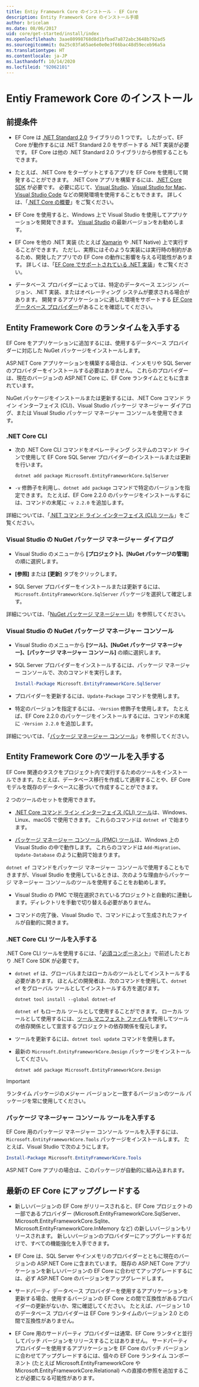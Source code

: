 ```yaml
---
title: Entiy Framework Core のインストール - EF Core
description: Entity Framework Core のインストール手順
author: bricelam
ms.date: 08/06/2017
uid: core/get-started/install/index
ms.openlocfilehash: 3aae80998768d8d1bfbad7a872abc3648b792ad5
ms.sourcegitcommit: 0a25c03fa65ae6e0e0e3f66bac48d59eceb96a5a
ms.translationtype: HT
ms.contentlocale: ja-JP
ms.lasthandoff: 10/14/2020
ms.locfileid: "92062101"
---
```

# <a name="installing-entity-framework-core"></a>Entiy Framework Core のインストール

## <a name="prerequisites"></a>前提条件

* EF Core は [.NET Standard 2.0](/dotnet/standard/net-standard) ライブラリの 1 つです。 したがって、EF Core が動作するには .NET Standard 2.0 をサポートする .NET 実装が必要です。 EF Core は他の .NET Standard 2.0 ライブラリから参照することもできます。

* たとえば、.NET Core をターゲットとするアプリを EF Core を使用して開発することができます。 .NET Core アプリを構築するには、[.NET Core SDK](https://dotnet.microsoft.com/download) が必要です。 必要に応じて、[Visual Studio](https://visualstudio.microsoft.com/vs)、[Visual Studio for Mac](https://visualstudio.microsoft.com/vs/mac)、[Visual Studio Code](https://code.visualstudio.com) などの開発環境を使用することもできます。 詳しくは、「[.NET Core の概要](/dotnet/core/get-started)」をご覧ください。

* EF Core を使用すると、Windows 上で Visual Studio を使用してアプリケーションを開発できます。 [Visual Studio](https://visualstudio.microsoft.com/vs) の最新バージョンをお勧めします。

* EF Core を他の .NET 実装 (たとえば [Xamarin](https://dotnet.microsoft.com/apps/xamarin) や .NET Native) 上で実行することができます。 ただし、実際にはそのような実装には実行時の制約があるため、開発したアプリでの EF Core の動作に影響を与える可能性があります。 詳しくは、「[EF Core でサポートされている .NET 実装](xref:core/platforms/index)」をご覧ください。

* データベース プロバイダーによっては、特定のデータベース エンジン バージョン、.NET 実装、またはオペレーティング システムが要求される場合があります。 開発するアプリケーションに適した環境をサポートする [EF Core データベース プロバイダー](xref:core/providers/index)があることを確認してください。

## <a name="get-the-entity-framework-core-runtime"></a>Entity Framework Core のランタイムを入手する

EF Core をアプリケーションに追加するには、使用するデータベース プロバイダーに対応した NuGet パッケージをインストールします。

ASP.NET Core アプリケーションを構築する場合は、インメモリや SQL Server のプロバイダーをインストールする必要はありません。 これらのプロバイダーは、現在のバージョンの ASP.NET Core に、EF Core ランタイムとともに含まれています。

NuGet パッケージをインストールまたは更新するには、.NET Core コマンド ライン インターフェイス (CLI)、Visual Studio パッケージ マネージャー ダイアログ、または Visual Studio パッケージ マネージャー コンソールを使用できます。

### <a name="net-core-cli"></a>.NET Core CLI

* 次の .NET Core CLI コマンドをオペレーティング システムのコマンド ラインで使用して EF Core SQL Server プロバイダーのインストールまたは更新を行います。

  ```dotnetcli
  dotnet add package Microsoft.EntityFrameworkCore.SqlServer
  ```

* `-v` 修飾子を利用し、`dotnet add package` コマンドで特定のバージョンを指定できます。 たとえば、EF Core 2.2.0 のパッケージをインストールするには、コマンドの末尾に `-v 2.2.0` を追加します。

詳細については、「[.NET コマンド ライン インターフェイス (CLI) ツール](/dotnet/core/tools/)」をご覧ください。

### <a name="visual-studio-nuget-package-manager-dialog"></a>Visual Studio の NuGet パッケージ マネージャー ダイアログ

* Visual Studio のメニューから **[プロジェクト]、[NuGet パッケージの管理]** の順に選択します。

* **[参照]** または **[更新]** タブをクリックします。

* SQL Server プロバイダーをインストールまたは更新するには、`Microsoft.EntityFrameworkCore.SqlServer` パッケージを選択して確定します。

詳細については、「[NuGet パッケージ マネージャー UI](/nuget/tools/package-manager-ui)」を参照してください。

### <a name="visual-studio-nuget-package-manager-console"></a>Visual Studio の NuGet パッケージ マネージャー コンソール

* Visual Studio のメニューから **[ツール]、[NuGet パッケージ マネージャー]、[パッケージ マネージャー コンソール]** の順に選択します。

* SQL Server プロバイダーをインストールするには、パッケージ マネージャー コンソールで、次のコマンドを実行します。

  ```powershell
  Install-Package Microsoft.EntityFrameworkCore.SqlServer
  ```

* プロバイダーを更新するには、`Update-Package` コマンドを使用します。

* 特定のバージョンを指定するには、`-Version` 修飾子を使用します。 たとえば、EF Core 2.2.0 のパッケージをインストールするには、コマンドの末尾に `-Version 2.2.0` を追加します。

詳細については、「[パッケージ マネージャー コンソール](/nuget/tools/package-manager-console)」を参照してください。

## <a name="get-the-entity-framework-core-tools"></a>Entity Framework Core のツールを入手する

EF Core 関連のタスクをプロジェクト内で実行するためのツールをインストールできます。たとえば、データベース移行を作成して適用することや、EF Core モデルを既存のデータベースに基づいて作成することができます。

2 つのツールのセットを使用できます。

* [.NET Core コマンド ライン インターフェイス (CLI) ツール](xref:core/miscellaneous/cli/dotnet)は、Windows、Linux、macOS で使用できます。 これらのコマンドは `dotnet ef` で始まります。

* [パッケージ マネージャー コンソール (PMC) ツール](xref:core/miscellaneous/cli/powershell)は、Windows 上の Visual Studio の中で動作します。 これらのコマンドは `Add-Migration`、`Update-Database` のように動詞で始まります。

`dotnet ef` コマンドをパッケージ マネージャー コンソールで使用することもできますが、Visual Studio を使用しているときは、次のような理由からパッケージ マネージャー コンソールのツールを使用することをお勧めします。

* Visual Studio の PMC で現在選択されているプロジェクトと自動的に連動します。ディレクトリを手動で切り替える必要がありません。

* コマンドの完了後、Visual Studio で、コマンドによって生成されたファイルが自動的に開きます。

<a name="cli"></a>

### <a name="get-the-net-core-cli-tools"></a>.NET Core CLI ツールを入手する

.NET Core CLI ツールを使用するには、「[必須コンポーネント](#prerequisites)」で前述したとおり .NET Core SDK が必要です。

* `dotnet ef` は、グローバルまたはローカルのツールとしてインストールする必要があります。 ほとんどの開発者は、次のコマンドを使用して、`dotnet ef` をグローバル ツールとしてインストールする方を選びます。

  ```dotnetcli
  dotnet tool install --global dotnet-ef
  ```

  `dotnet ef` もローカル ツールとして使用することができます。 ローカル ツールとして使用するには、[ツール マニフェスト ファイル](/dotnet/core/tools/global-tools#install-a-local-tool)を使用してツールの依存関係として宣言するプロジェクトの依存関係を復元します。

* ツールを更新するには、`dotnet tool update` コマンドを使用します。

* 最新の `Microsoft.EntityFrameworkCore.Design` パッケージをインストールしてください。

  ```dotnetcli
  dotnet add package Microsoft.EntityFrameworkCore.Design
  ```

> [!IMPORTANT]
> ランタイム パッケージのメジャー バージョンと一致するバージョンのツール パッケージを常に使用してください。

### <a name="get-the-package-manager-console-tools"></a>パッケージ マネージャー コンソール ツールを入手する

EF Core 用のパッケージ マネージャー コンソール ツールを入手するには、`Microsoft.EntityFrameworkCore.Tools` パッケージをインストールします。 たとえば、Visual Studio で次のようにします。

```powershell
Install-Package Microsoft.EntityFrameworkCore.Tools
```

ASP.NET Core アプリの場合は、このパッケージが自動的に組み込まれます。

## <a name="upgrading-to-the-latest-ef-core"></a>最新の EF Core にアップグレードする

* 新しいバージョンの EF Core がリリースされると、EF Core プロジェクトの一部であるプロバイダー (Microsoft.EntityFrameworkCore.SqlServer、Microsoft.EntityFrameworkCore.Sqlite、Microsoft.EntityFrameworkCore.InMemory など) の新しいバージョンもリリースされます。 新しいバージョンのプロバイダーにアップグレードするだけで、すべての機能強化を入手できます。

* EF Core は、SQL Server やインメモリのプロバイダーとともに現在のバージョンの ASP.NET Core に含まれています。 既存の ASP.NET Core アプリケーションを新しいバージョンの EF Core に合わせてアップグレードするには、必ず ASP.NET Core のバージョンをアップグレードします。

* サードパーティ データベース プロバイダーを使用するアプリケーションを更新する場合、使用するバージョンの EF Core との間で互換性があるプロバイダーの更新がないか、常に確認してください。 たとえば、バージョン 1.0 のデータベース プロバイダーは EF Core ランタイムのバージョン 2.0 との間で互換性がありません。

* EF Core 用のサードパーティ プロバイダーは通常、EF Core ランタイと並行してパッチ バージョンをリリースすることはありません。 サードパーティ プロバイダーを使用するアプリケーションを EF Core のパッチ バージョンに合わせてアップグレードするには、個々の EF Core ランタイム コンポーネント (たとえば Microsoft.EntityFrameworkCore や Microsoft.EntityFrameworkCore.Relational) への直接の参照を追加することが必要になる可能性があります。

